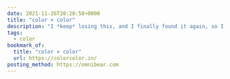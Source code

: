 ```yaml
---
date: 2021-11-26T20:20:58+0000
title: "color × color"
description: "I *keep* losing this, and I finally found it again, so I'm bookmarking it once-and-for-all so I can't lose it again! So darn useful."
tags:
  - color
bookmark_of:
  title: "color × color"
  url: https://colorcolor.in/
posting_method: https://omnibear.com
---
```

